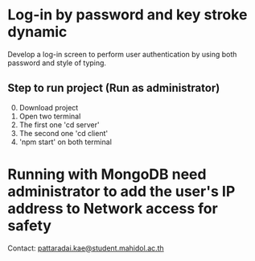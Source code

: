 # Log-in by password and key stroke dynamic
Develop a log-in screen to perform user authentication by using both password and style of typing.

## Step to run project (Run as administrator)
0. Download project
1. Open two terminal
2. The first one 'cd server'
3. The second one 'cd client'
4. 'npm start' on both terminal

# Running with MongoDB need administrator to add  the user's IP address to Network access for safety
Contact: pattaradai.kae@student.mahidol.ac.th


